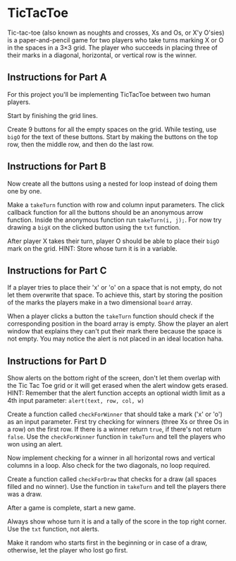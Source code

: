 # TicTacToe

Tic-tac-toe (also known as noughts and crosses, Xs and Os, or X'y O'sies) is a paper-and-pencil game for two players who take turns marking X or O in the spaces in a 3×3 grid. The player who succeeds in placing three of their marks in a diagonal, horizontal, or vertical row is the winner.

## Instructions for Part A

For this project you'll be implementing TicTacToe between two human players.

Start by finishing the grid lines.

Create 9 buttons for all the empty spaces on the grid. While testing, use `bigO` for the text of these buttons. Start by making the buttons on the top row, then the middle row, and then do the last row.

## Instructions for Part B

Now create all the buttons using a nested for loop instead of doing them one by one.

Make a `takeTurn` function with row and column input parameters. The click callback function for all the buttons should be an anonymous arrow function. Inside the anonymous function run `takeTurn(i, j);`. For now try drawing a `bigX` on the clicked button using the `txt` function.

After player X takes their turn, player O should be able to place their `bigO` mark on the grid. HINT: Store whose turn it is in a variable.

## Instructions for Part C

If a player tries to place their 'x' or 'o' on a space that is not empty, do not let them overwrite that space. To achieve this, start by storing the position of the marks the players make in a two dimensional `board` array.

When a player clicks a button the `takeTurn` function should check if the corresponding position in the board array is empty. Show the player an alert window that explains they can't put their mark there because the space is not empty. You may notice the alert is not placed in an ideal location haha.

## Instructions for Part D

Show alerts on the bottom right of the screen, don't let them overlap with the Tic Tac Toe grid or it will get erased when the alert window gets erased. HINT: Remember that the alert function accepts an optional width limit as a 4th input parameter: `alert(text, row, col, w)`

Create a function called `checkForWinner` that should take a mark ('x' or 'o') as an input parameter. First try checking for winners (three Xs or three Os in a row) on the first row. If there is a winner return `true`, if there's not return `false`. Use the `checkForWinner` function in `takeTurn` and tell the players who won using an alert.

Now implement checking for a winner in all horizontal rows and vertical columns in a loop. Also check for the two diagonals, no loop required.

Create a function called `checkForDraw` that checks for a draw (all spaces filled and no winner). Use the function in `takeTurn` and tell the players there was a draw.

After a game is complete, start a new game.

Always show whose turn it is and a tally of the score in the top right corner. Use the `txt` function, not alerts.

Make it random who starts first in the beginning or in case of a draw, otherwise, let the player who lost go first.
